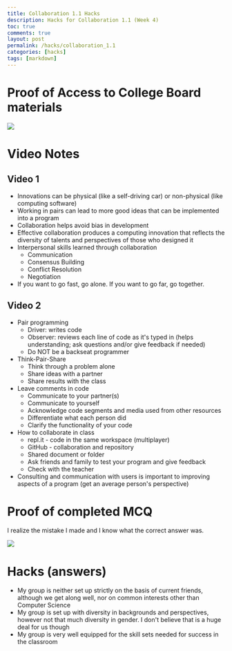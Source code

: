 ```yaml
---
title: Collaboration 1.1 Hacks
description: Hacks for Collaboration 1.1 (Week 4) 
toc: true
comments: true
layout: post
permalink: /hacks/collaboration_1.1
categories: [hacks]
tags: [markdown]
---
```


# Proof of Access to College Board materials

![]({{site.baseurl}}/images/APCLASSROOM.JPG)

# Video Notes
## Video 1
- Innovations can be physical (like a self-driving car) or non-physical (like computing software)
- Working in pairs can lead to more good ideas that can be implemented into a program
- Collaboration helps avoid bias in development
- Effective collaboration produces a computing innovation that reflects the diversity of talents and perspectives of those who designed it
- Interpersonal skills learned through collaboration
    - Communication
    - Consensus Building
    - Conflict Resolution
    - Negotiation
- If you want to go fast, go alone. If you want to go far, go together.

## Video 2
- Pair programming
    - Driver: writes code
    - Observer: reviews each line of code as it's typed in (helps understanding; ask questions and/or give feedback if needed)
    - Do NOT be a backseat programmer
- Think-Pair-Share
    - Think through a problem alone
    - Share ideas with a partner
    - Share results with the class
- Leave comments in code
    - Communicate to your partner(s)
    - Communicate to yourself
    - Acknowledge code segments and media used from other resources
    - Differentiate what each person did
    - Clarify the functionality of your code
- How to collaborate in class
    - repl.it - code in the same workspace (multiplayer)
    - GitHub - collaboration and repository
    - Shared document or folder
    - Ask friends and family to test your program and give feedback
    - Check with the teacher
- Consulting and communication with users is important to improving aspects of a program (get an average person's perspective)

# Proof of completed MCQ

I realize the mistake I made and I know what the correct answer was.

![]({{site.baseurl}}/images/completedMCQ.jpg)

# Hacks (answers)

- My group is neither set up strictly on the basis of current friends, although we get along well, nor on common interests other than Computer Science
- My group is set up with diversity in backgrounds and perspectives, however not that much diversity in gender. I don't believe that is a huge deal for us though
- My group is very well equipped for the skill sets needed for success in the classroom